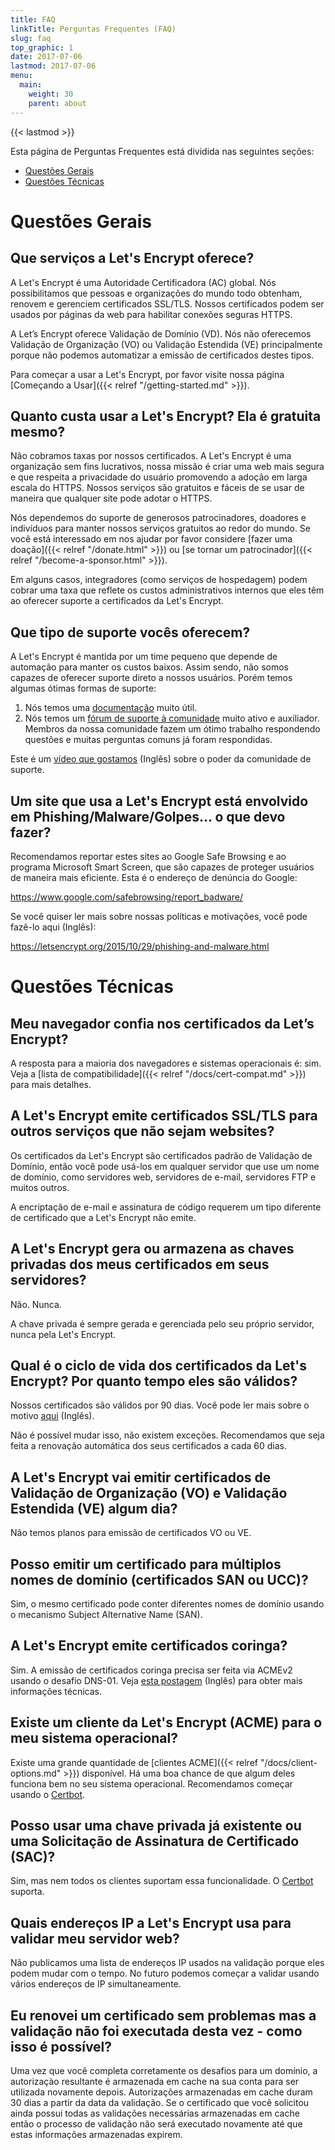 ```yaml
---
title: FAQ
linkTitle: Perguntas Frequentes (FAQ)
slug: faq
top_graphic: 1
date: 2017-07-06
lastmod: 2017-07-06
menu:
  main:
    weight: 30
    parent: about
---
```


{{< lastmod >}}

Esta página de Perguntas Frequentes está dividida nas seguintes seções:

* [Questões Gerais](#general)
* [Questões Técnicas](#technical)

# <a name="general">Questões Gerais</a>

## Que serviços a Let's Encrypt oferece?

A Let's Encrypt é uma Autoridade Certificadora (AC) global. Nós possibilitamos que pessoas e organizações do mundo todo obtenham, renovem e gerenciem certificados SSL/TLS. Nossos certificados podem ser usados por páginas da web para habilitar conexões seguras HTTPS.

A Let’s Encrypt oferece Validação de Domínio (VD). Nós não oferecemos Validação de Organização (VO) ou Validação Estendida (VE) principalmente porque não podemos automatizar a emissão de certificados destes tipos. 

Para começar a usar a Let's Encrypt, por favor visite nossa página [Começando a Usar]({{< relref "/getting-started.md" >}}).

## Quanto custa usar a Let's Encrypt? Ela é gratuita mesmo?

Não cobramos taxas por nossos certificados. A Let's Encrypt é uma organização sem fins lucrativos, nossa missão é criar uma web mais segura e que respeita a privacidade do usuário promovendo a adoção em larga escala do HTTPS. Nossos serviços são gratuitos e fáceis de se usar de maneira que qualquer site pode adotar o HTTPS.

Nós dependemos do suporte de generosos patrocinadores, doadores e indivíduos para manter nossos serviços gratuitos ao redor do mundo. Se você está interessado em nos ajudar por favor considere [fazer uma doação]({{< relref "/donate.html" >}}) ou [se tornar um patrocinador]({{< relref "/become-a-sponsor.html" >}}).

Em alguns casos, integradores (como serviços de hospedagem) podem cobrar uma taxa que reflete os custos administrativos internos que eles têm ao oferecer suporte a certificados da Let's Encrypt.

## Que tipo de suporte vocês oferecem?

A Let's Encrypt é mantida por um time pequeno que depende de automação para manter os custos baixos. Assim sendo, não somos capazes de oferecer suporte direto a nossos usuários. Porém temos algumas ótimas formas de suporte:

1. Nós temos uma [documentação](/pt-br/docs) muito útil.
2. Nós temos um [fórum de suporte à comunidade](https://community.letsencrypt.org/c/help/ajuda-em-portugues) muito ativo e auxiliador. Membros da nossa comunidade fazem um ótimo trabalho respondendo questões e muitas perguntas comuns já foram respondidas.

Este é um [vídeo que gostamos](https://www.youtube.com/watch?v=Xe1TZaElTAs) (Inglês) sobre o poder da comunidade de suporte.

## Um site que usa a Let's Encrypt está envolvido em Phishing/Malware/Golpes... o que devo fazer?

Recomendamos reportar estes sites ao Google Safe Browsing e ao programa Microsoft Smart Screen, que são capazes de proteger usuários de maneira mais eficiente. Esta é o endereço de denúncia do Google:

https://www.google.com/safebrowsing/report_badware/

Se você quiser ler mais sobre nossas políticas e motivações, você pode fazê-lo aqui (Inglês):

https://letsencrypt.org/2015/10/29/phishing-and-malware.html

# <a name="technical">Questões Técnicas</a>

## Meu navegador confia nos certificados da Let’s Encrypt?

A resposta para a maioria dos navegadores e sistemas operacionais é: sim. Veja a [lista de compatibilidade]({{< relref "/docs/cert-compat.md" >}}) para mais detalhes.

## A Let's Encrypt emite certificados SSL/TLS para outros serviços que não sejam websites?

Os certificados da Let's Encrypt são certificados padrão de Validação de Domínio, então você pode usá-los em qualquer servidor que use um nome de domínio, como servidores web, servidores de e-mail, servidores FTP e muitos outros.  

A encriptação de e-mail e assinatura de código requerem um tipo diferente de certificado que a Let's Encrypt não emite.

## A Let's Encrypt gera ou armazena as chaves privadas dos meus certificados em seus servidores?

Não. Nunca.

A chave privada é sempre gerada e gerenciada pelo seu próprio servidor, nunca pela Let's Encrypt.

## Qual é o ciclo de vida dos certificados da Let's Encrypt? Por quanto tempo eles são válidos?

Nossos certificados são válidos por 90 dias. Você pode ler mais sobre o motivo [aqui](/2015/11/09/why-90-days.html) (Inglês).  

Não é possível mudar isso, não existem exceções. Recomendamos que seja feita a renovação automática dos seus certificados a cada 60 dias.

## A Let's Encrypt vai emitir certificados de Validação de Organização (VO) e Validação Estendida (VE) algum dia?

Não temos planos para emissão de certificados VO ou VE.

## Posso emitir um certificado para múltiplos nomes de domínio (certificados SAN ou UCC)?

Sim, o mesmo certificado pode conter diferentes nomes de domínio usando o mecanismo Subject Alternative Name (SAN).

## A Let's Encrypt emite certificados coringa?

Sim. A emissão de certificados coringa precisa ser feita via ACMEv2 usando o desafio DNS-01. Veja [esta postagem](https://community.letsencrypt.org/t/acme-v2-production-environment-wildcards/55578) (Inglês) para obter mais informações técnicas.

## Existe um cliente da Let's Encrypt (ACME) para o meu sistema operacional?

Existe uma grande quantidade de [clientes ACME]({{< relref "/docs/client-options.md" >}}) disponível. Há uma boa chance de que algum deles funciona bem no seu sistema operacional. Recomendamos começar usando o [Certbot](https://certbot.eff.org/). 

## Posso usar uma chave privada já existente ou uma Solicitação de Assinatura de Certificado (SAC)?

Sim, mas nem todos os clientes suportam essa funcionalidade. O [Certbot](https://certbot.eff.org/) suporta.

## Quais endereços IP a Let's Encrypt usa para validar meu servidor web?

Não publicamos uma lista de endereços IP usados na validação porque eles podem mudar com o tempo. No futuro podemos começar a validar usando vários endereços de IP simultaneamente.

## Eu renovei um certificado sem problemas mas a validação não foi executada desta vez - como isso é possível?
Uma vez que você completa corretamente os desafios para um domínio, a autorizaçào resultante é armazenada em cache na sua conta para ser utilizada novamente depois. Autorizações armazenadas em cache duram 30 dias a partir da data da validação.
Se o certificado que você solicitou ainda possui todas as validações necessárias armazenadas em cache então o processo de validação não será executado novamente até que estas informações armazenadas expirem.
